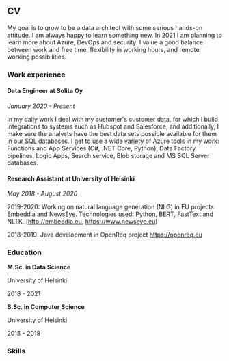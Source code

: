 ## CV

My goal is to grow to be a data architect with some serious hands-on attitude. I am always happy to learn something new. In 2021 I am planning to learn more about Azure, DevOps and security. I value a good balance between work and free time, flexibility in working hours, and remote working possibilities.

### Work experience

#### Data Engineer at Solita Oy

_January 2020 - Present_

In my daily work I deal with my customer's customer data, for which I build integrations to systems such as Hubspot and Salesforce, and additionally, I make sure the analysts have the best data sets possible available for them in our SQL databases. I get to use a wide variety of Azure tools in my work: Functions and App Services (C#, .NET Core, Python), Data Factory pipelines, Logic Apps, Search service, Blob storage and MS SQL Server databases.

#### Research Assistant at University of Helsinki

_May 2018 - August 2020_

2019-2020: Working on natural language generation (NLG) in EU projects Embeddia and NewsEye. Technologies used: Python, BERT, FastText and NLTK.
(http://embeddia.eu, https://www.newseye.eu)

2018-2019: Java development in OpenReq project
https://openreq.eu

### Education

**M.Sc. in Data Science**

University of Helsinki

2018 - 2021

**B.Sc. in Computer Science**

University of Helsinki

2015 - 2018


### Skills


